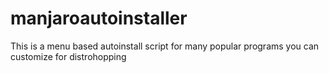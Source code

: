 # manjaroautoinstaller
This is a menu based autoinstall script for many popular programs you can customize for distrohopping
